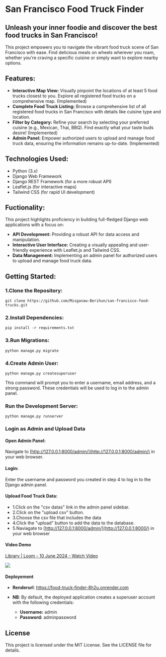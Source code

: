 San Francisco Food Truck Finder
===============================

Unleash your inner foodie and discover the best food trucks in San Francisco!
-----------------------------------------------------------------------------

This project empowers you to navigate the vibrant food truck scene of San Francisco with ease. Find delicious meals on wheels wherever you roam, whether you're craving a specific cuisine or simply want to explore nearby options.


Features:
---------

*   **Interactive Map View:** Visually pinpoint the locations of at least 5 food trucks closest to you. Explore all registered food trucks on a comprehensive map. (Implemented)
*   **Complete Food Truck Listing:** Browse a comprehensive list of all registered food trucks in San Francisco with details like cuisine type and location.
*   **Filter by Category:** Refine your search by selecting your preferred cuisine (e.g., Mexican, Thai, BBQ). Find exactly what your taste buds desire! (Implemented)
*   **Admin Panel:** Empower authorized users to upload and manage food truck data, ensuring the information remains up-to-date. (Implemented)

Technologies Used:
------------------

*   Python (3.x)
*   Django Web Framework
*   Django REST Framework (for a more robust API)
*   Leaflet.js (for interactive maps)
*   Tailwind CSS (for rapid UI development)

Fuctionality:
-------------------

This project highlights proficiency in building full-fledged Django web applications with a focus on:

*   **API Development:** Providing a robust API for data access and manipulation.
*   **Interactive User Interface:** Creating a visually appealing and user-friendly experience with Leaflet.js and Tailwind CSS.
*   **Data Management:** Implementing an admin panel for authorized users to upload and manage food truck data.

Getting Started:
----------------

### 1.Clone the Repository:

    git clone https://github.com/Misganaw-Berihun/san-francisco-food-trucks.git

### 2.Install Dependencies:

    pip install -r requirements.txt

### 3.Run Migrations:

    python manage.py migrate

### 4.Create Admin User:

    python manage.py createsuperuser

This command will prompt you to enter a username, email address, and a strong password. These credentials will be used to log in to the admin panel.

### Run the Development Server:

    python manage.py runserver

### Login as Admin and Upload Data

#### Open Admin Panel:

Navigate to [http://127.0.0.1:8000/admin/](http://127.0.0.1:8000/admin/) in your web browser.

#### Login:

Enter the username and password you created in step 4 to log in to the Django admin panel.

#### Upload Food Truck Data:

*   1.Click on the "csv datas" link in the admin panel sidebar.
*   2.Click on the "upload csv" button.
*   3.Choose the csv file that includes the data
*   4.Click the "upload" button to add the data to the database.
*   5.Naviagate to [http://127.0.0.1:8000/admin/](http://127.0.0.1:8000/) in your web browser

#### Video Demo
<div>
    <a href="https://www.loom.com/share/41cb26a6928249949a257e34405c04b5">
      <p>Library | Loom - 10 June 2024 - Watch Video</p>
    </a>
    <a href="https://www.loom.com/share/41cb26a6928249949a257e34405c04b5">
      <img style="max-width:300px;" src="https://cdn.loom.com/sessions/thumbnails/41cb26a6928249949a257e34405c04b5-with-play.gif">
    </a>
  </div>

#### Deployement

* **Renderurl**: https://food-truck-finder-8h2u.onrender.com
* **NB**: By default, the deployed application creates a superuser account with the following credentials:

    * **Username:** admin
    * **Password:** adminpassword

License
-------

This project is licensed under the MIT License. See the LICENSE file for details.
